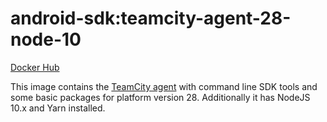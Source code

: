 # android-sdk:teamcity-agent-28-node-10 #

[Docker Hub](https://hub.docker.com/r/azabost/android-sdk/)

This image contains the [TeamCity agent](https://hub.docker.com/r/jetbrains/teamcity-agent/) with command line SDK tools and some basic packages for platform version 28. Additionally it has NodeJS 10.x and Yarn installed.